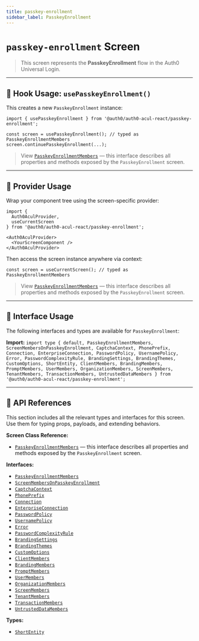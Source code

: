 ```yaml
---
title: passkey-enrollment
sidebar_label: PasskeyEnrollment
---
```


# `passkey-enrollment` Screen

> This screen represents the **PasskeyEnrollment** flow in the Auth0 Universal Login.

---

## 🔹 Hook Usage: `usePasskeyEnrollment()`

This creates a new `PasskeyEnrollment` instance:

```tsx
import { usePasskeyEnrollment } from '@auth0/auth0-acul-react/passkey-enrollment';

const screen = usePasskeyEnrollment(); // typed as PasskeyEnrollmentMembers
screen.continuePasskeyEnrollment(...);
```

> View [`PasskeyEnrollmentMembers`](https://auth0.github.io/universal-login/interfaces/Classes.PasskeyEnrollmentMembers.html) — this interface describes all properties and methods exposed by the `PasskeyEnrollment` screen.

---

## 🔹 Provider Usage

Wrap your component tree using the screen-specific provider:

```tsx
import {
  Auth0AculProvider,
  useCurrentScreen
} from '@auth0/auth0-acul-react/passkey-enrollment';

<Auth0AculProvider>
  <YourScreenComponent />
</Auth0AculProvider>
```

Then access the screen instance anywhere via context:

```tsx
const screen = useCurrentScreen(); // typed as PasskeyEnrollmentMembers
```

> View [`PasskeyEnrollmentMembers`](https://auth0.github.io/universal-login/interfaces/Classes.PasskeyEnrollmentMembers.html) — this interface describes all properties and methods exposed by the `PasskeyEnrollment` screen.

---

## 🔹 Interface Usage

The following interfaces and types are available for `PasskeyEnrollment`:

**Import:**
`import type { default, PasskeyEnrollmentMembers, ScreenMembersOnPasskeyEnrollment, CaptchaContext, PhonePrefix, Connection, EnterpriseConnection, PasswordPolicy, UsernamePolicy, Error, PasswordComplexityRule, BrandingSettings, BrandingThemes, CustomOptions, ShortEntity, ClientMembers, BrandingMembers, PromptMembers, UserMembers, OrganizationMembers, ScreenMembers, TenantMembers, TransactionMembers, UntrustedDataMembers } from '@auth0/auth0-acul-react/passkey-enrollment';`

---

## 🔸 API References

This section includes all the relevant types and interfaces for this screen. Use them for typing props, payloads, and extending behaviors.

**Screen Class Reference:**  
- [`PasskeyEnrollmentMembers`](https://auth0.github.io/universal-login/interfaces/Classes.PasskeyEnrollmentMembers.html) — this interface describes all properties and methods exposed by the `PasskeyEnrollment` screen.

**Interfaces:**
- [`PasskeyEnrollmentMembers`](https://auth0.github.io/universal-login/interfaces/Classes.PasskeyEnrollmentMembers.html)
- [`ScreenMembersOnPasskeyEnrollment`](https://auth0.github.io/universal-login/interfaces/Classes.ScreenMembersOnPasskeyEnrollment.html)
- [`CaptchaContext`](https://auth0.github.io/universal-login/interfaces/Classes.CaptchaContext.html)
- [`PhonePrefix`](https://auth0.github.io/universal-login/interfaces/Classes.PhonePrefix.html)
- [`Connection`](https://auth0.github.io/universal-login/interfaces/Classes.Connection.html)
- [`EnterpriseConnection`](https://auth0.github.io/universal-login/interfaces/Classes.EnterpriseConnection.html)
- [`PasswordPolicy`](https://auth0.github.io/universal-login/interfaces/Classes.PasswordPolicy.html)
- [`UsernamePolicy`](https://auth0.github.io/universal-login/interfaces/Classes.UsernamePolicy.html)
- [`Error`](https://auth0.github.io/universal-login/interfaces/Classes.Error.html)
- [`PasswordComplexityRule`](https://auth0.github.io/universal-login/interfaces/Classes.PasswordComplexityRule.html)
- [`BrandingSettings`](https://auth0.github.io/universal-login/interfaces/Classes.BrandingSettings.html)
- [`BrandingThemes`](https://auth0.github.io/universal-login/interfaces/Classes.BrandingThemes.html)
- [`CustomOptions`](https://auth0.github.io/universal-login/interfaces/Classes.CustomOptions.html)
- [`ClientMembers`](https://auth0.github.io/universal-login/interfaces/Classes.ClientMembers.html)
- [`BrandingMembers`](https://auth0.github.io/universal-login/interfaces/Classes.BrandingMembers.html)
- [`PromptMembers`](https://auth0.github.io/universal-login/interfaces/Classes.PromptMembers.html)
- [`UserMembers`](https://auth0.github.io/universal-login/interfaces/Classes.UserMembers.html)
- [`OrganizationMembers`](https://auth0.github.io/universal-login/interfaces/Classes.OrganizationMembers.html)
- [`ScreenMembers`](https://auth0.github.io/universal-login/interfaces/Classes.ScreenMembers.html)
- [`TenantMembers`](https://auth0.github.io/universal-login/interfaces/Classes.TenantMembers.html)
- [`TransactionMembers`](https://auth0.github.io/universal-login/interfaces/Classes.TransactionMembers.html)
- [`UntrustedDataMembers`](https://auth0.github.io/universal-login/interfaces/Classes.UntrustedDataMembers.html)


**Types:**
- [`ShortEntity`](https://auth0.github.io/universal-login/types/Classes.ShortEntity.html)
